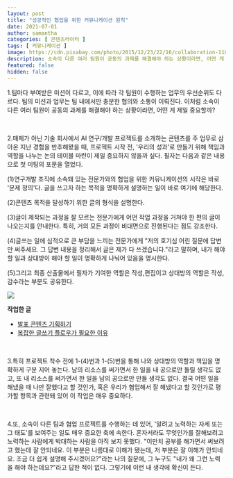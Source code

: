 ```yaml
---
layout: post
title: "성공적인 협업을 위한 커뮤니케이션 원칙"
date: 2021-07-01
author: samantha
categories: [ 콘텐츠라이터 ]
tags: [ 커뮤니케이션 ]
image: https://cdn.pixabay.com/photo/2015/12/23/22/16/collaboration-1106196_1280.jpg
description: 소속이 다른 여러 팀원이 공동의 과제를 해결해야 하는 상황이라면, 어떤 게 제일 중요할까? 1)프로젝트 시작 전, '우리의 성과'로 만들기 위해 책임과 역할을 나누는 논의 테이블 마련과 2)배우려고 노력하는 자세 또는 태도를 갖춰야 한다고 본다.
featured: false
hidden: false
---
```


1.팀마다 부여받은 미션이 다르고, 이에 따라 각 팀원이 수행하는 업무의 우선순위도 다르다. 팀의 미션과 업무는 팀 내에서만 충분한 협의와 소통이 이뤄진다. 이처럼 소속이 다른 여러 팀원이 공동의 과제를 해결해야 하는 상황이라면, 어떤 게 제일 중요할까?

<br/>

2.매체가 아닌 기술 회사에서 AI 연구/개발 프로젝트를 소개하는 콘텐츠를 주 업무로 삼아온 지난 경험을 반추해봤을 때, 프로젝트 시작 전, '우리의 성과'로 만들기 위해 책임과 역할을 나누는 논의 테이블 마련이 제일 중요하지 않을까 싶다. 필자는 다음과 같은 내용으로 첫 미팅의 포문을 열었다.

(1)연구개발 조직에 소속돼 있는 전문가와의 협업을 위한 커뮤니케이션의 시작은 바로 '문제 정의'다. 글을 쓰고자 하는 목적을 명확하게 설명하는 일이 바로 여기에 해당한다.

(2)콘텐츠 목적을 달성하기 위한 글의 형식을 설명한다.

(3)글이 제작되는 과정을 잘 모르는 전문가에게 어떤 작업 과정을 거쳐야 한 편의 글이 나오는지를 안내한다. 특히, 거의 모든 과정이 비대면으로 진행된다는 점도 강조한다.

(4)글쓰는 일에 심적으로 큰 부담을 느끼는 전문가에게 "저의 호기심 어린 질문에 답변만 써주세요. 그 답변 내용을 정리해서 글은 제가 다 쓰겠습니다."라고 말하며, 내가 해야 할 일과 상대방이 해야 할 일이 명확하게 나눠어 있음을 명시한다.

(5)그리고 최종 산출물에서 필자가 기여한 역할은 작성,편집이고 상대방의 역할은 작성,감수라는 부분도 공유한다.

![](https://github.com/samantha-writer/samantha-writer.github.io/blob/master/assets/images/inpost/210701_001.png?raw=true)

**작업한 글**
- [발표 콘텐츠 기획하기](https://samantha-writer.github.io/blog/201209)
- [복잡한 글쓰기 플로우가 필요한 이유](https://samantha-writer.github.io/blog/201209)

<br/>

3.특히 프로젝트 착수 전에 1-(4)번과 1-(5)번을 통해 나와 상대방의 역할과 책임을 명확하게 구분 지어 놓는다. 남의 리소스를 써가면서 한 일을 내 공으로만 돌릴 생각도 없고, 또 내 리소스를 써가면서 한 일을 남의 공으로만 만들 생각도 없다. 결국 어떤 일을 해냈을 때 나만 잘했다고 할 것인가, 혹은 우리가 협업해서 잘 해냈다고 할 것인가로 평가할 항목과 관련돼 있어 이 작업은 매우 중요하다.

<br/>

4.또, 소속이 다른 팀과 협업 프로젝트를 수행하는 데 있어, '알려고 노력하는 자세 또는 그 태도'를 보여주는 일도 매우 중요한 축에 속한다. 혼자서라도 무엇인가를 잘해보려고 노력하는 사람에게 박대하는 사람을 아직 보지 못했다. "이만치 공부를 해가면서 써보려고 했는데 잘 안되네요. 이 부분은 나름대로 이해가 됐는데, 저 부분은 잘 이해가 안되네요. 조금 더 쉽게 설명해 주시겠어요?"라는 나의 질문에, 그 누구도 "내가 왜 그런 노력을 해야 하는데요?"라고 답한 적이 없다. 그렇기에 이런 내 생각에 확신이 든다.
